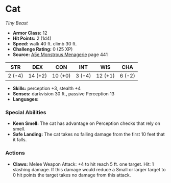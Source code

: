 # Cat

*Tiny* *Beast*

- **Armor Class:** 12
- **Hit Points:** 2 (1d4)
- **Speed:** walk 40 ft. climb 30 ft.
- **Challenge Rating:** 0 (25 XP)
- **Source:** [A5e Monstrous Menagerie](https://enpublishingrpg.com/products/level-up-monstrous-menagerie-a5e) page 441

| STR | DEX | CON | INT | WIS | CHA |
| --- | --- | --- | --- | --- | --- |
| 2 (-4) | 14 (+2) | 10 (+0) | 3 (-4) | 12 (+1) | 6 (-2) |

- **Skills:** perception +3, stealth +4
- **Senses:** darkvision 30 ft., passive Perception 13
- **Languages:** 
### Special Abilities
- **Keen Smell:** The cat has advantage on Perception checks that rely on smell.
- **Safe Landing:** The cat takes no falling damage from the first 10 feet that it falls.
### Actions
- **Claws:** Melee Weapon Attack: +4 to hit  reach 5 ft.  one target. Hit: 1 slashing damage. If this damage would reduce a Small or larger target to 0 hit points  the target takes no damage from this attack.



